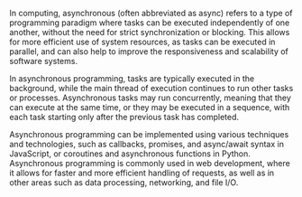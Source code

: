 In computing, asynchronous (often abbreviated as async) refers to a type of programming paradigm where tasks can be executed independently of one another, without the need for strict synchronization or blocking. This allows for more efficient use of system resources, as tasks can be executed in parallel, and can also help to improve the responsiveness and scalability of software systems.

In asynchronous programming, tasks are typically executed in the background, while the main thread of execution continues to run other tasks or processes. Asynchronous tasks may run concurrently, meaning that they can execute at the same time, or they may be executed in a sequence, with each task starting only after the previous task has completed.

Asynchronous programming can be implemented using various techniques and technologies, such as callbacks, promises, and async/await syntax in JavaScript, or coroutines and asynchronous functions in Python. Asynchronous programming is commonly used in web development, where it allows for faster and more efficient handling of requests, as well as in other areas such as data processing, networking, and file I/O.